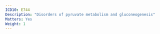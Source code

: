 ```yaml
---
ICD10: E744
Description: "Disorders of pyruvate metabolism and gluconeogenesis"
Matters: Yes
Weight: 1
---
```



